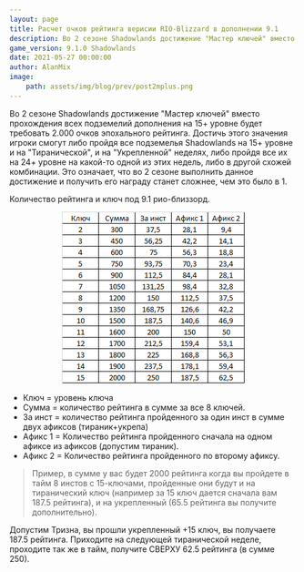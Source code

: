 ```yaml
---
layout: page
title: Расчет очков рейтинга верисии RIO-Blizzard в дополнении 9.1
description: Во 2 сезоне Shadowlands достижение "Мастер ключей" вместо прохождения всех подземелий дополнения на 15+ уровне будет требовать 2.000 очков эпохального рейтинга. Достичь этого значения игроки смогут либо пройдя все подземелья Shadowlands на 15+ уровне и на "Тиранической", и на "Укрепленной" неделях, либо пройдя все их на 24+ уровне на какой-то одной из этих недель, либо в другой схожей комбинации. Это означает, что во 2 сезоне выполнить данное достижение и получить его награду станет сложнее, чем это было в 1
game_version: 9.1.0 Shadowlands
date: 2021-05-27 00:00:00 
author: AlanMix
image:
    path: assets/img/blog/prev/post2mplus.png
---
```


Во 2 сезоне Shadowlands достижение "Мастер ключей" вместо прохождения всех подземелий дополнения на 15+ уровне будет требовать 2.000 очков эпохального рейтинга. Достичь этого значения игроки смогут либо пройдя все подземелья Shadowlands на 15+ уровне и на "Тиранической", и на "Укрепленной" неделях, либо пройдя все их на 24+ уровне на какой-то одной из этих недель, либо в другой схожей комбинации. Это означает, что во 2 сезоне выполнить данное достижение и получить его награду станет сложнее, чем это было в 1.

Количество рейтинга и ключ под 9.1 рио-близзорд.

<p align="center">
<img src="/assets/img/blog/prev/post2mplus.png" > 
</p>

* Ключ = уровень ключа 
* Сумма = количество рейтинга в сумме за все 8 ключей.
* За инст = количество рейтинга пройденного за один инст в сумме двух афиксов (тираник+укрепа)
* Афикс 1 = Количество рейтинга пройденного сначала на одном афиксе из афиксов (допустим тираник).
* Афикс 2 = Количество рейтинга пройденного по второму афиксу.

> Пример, в сумме у вас будет 2000 рейтинга когда вы пройдете в тайм 8 инстов с 15-ключами, пройденные они будут и на тиранический ключ (например за 15 ключ дается сначала вам 187.5 рейтинга), и на укрепленный (65.5 рейтинга вы получите дополнительно).

Допустим Тризна, вы прошли укрепленный +15 ключ, вы получаете 187.5 рейтинга. Приходите на следующей тиранической неделе, проходите так же в тайм, получите СВЕРХУ 62.5 рейтинга (в сумме 250).
